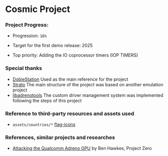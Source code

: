 # Cosmic Project

### Project Progress:
- Progression: ```16%```
- Target for the first demo release: 2025

- Top priority: Adding the IO coprocessor timers (IOP TIMERS)

### Special thanks
- [DobieStation](https://github.com/PSI-Rockin/DobieStation) Used as the main reference for the project
- [Strato](https://github.com/strato-emu/strato.git) The main structure of the project was based on another emulation project
- [libadrenotools](https://github.com/bylaws/libadrenotools.git) The custom driver management system was implemented following the steps of this project

### Reference to third-party resources and assets used
- ```assets/countries/*``` [flag-icons](https://github.com/lipis/flag-icons.git)

### References, similar projects and researches
- [Attacking the Qualcomm Adreno GPU](https://googleprojectzero.blogspot.com/2020/09/attacking-qualcomm-adreno-gpu.html) by Ben Hawkes, Project Zero
